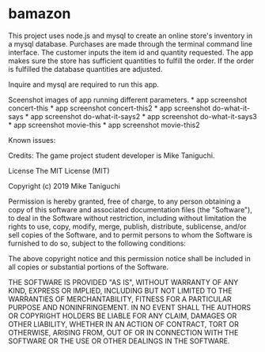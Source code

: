 # bamazon
This project uses node.js and mysql to create an online store's inventory in a mysql database. Purchases are made through the terminal command line interface. The customer inputs the item id and quantity requested. The app makes sure the store has sufficient quantities to fulfill the order. If the order is fulfilled the database quantities are adjusted.

Inquire and mysql are required to run this app.

Sceenshot images of app running different parameters. * app screenshot concert-this * app screenshot concert-this2 * app screenshot do-what-it-says * app screenshot do-what-it-says2 * app screenshot do-what-it-says3 * app screenshot movie-this * app screenshot movie-this2

Known issues: 

Credits: The game project student developer is Mike Taniguchi.

License The MIT License (MIT)

Copyright (c) 2019 Mike Taniguchi

Permission is hereby granted, free of charge, to any person obtaining a copy of this software and associated documentation files (the "Software"), to deal in the Software without restriction, including without limitation the rights to use, copy, modify, merge, publish, distribute, sublicense, and/or sell copies of the Software, and to permit persons to whom the Software is furnished to do so, subject to the following conditions:

The above copyright notice and this permission notice shall be included in all copies or substantial portions of the Software.

THE SOFTWARE IS PROVIDED "AS IS", WITHOUT WARRANTY OF ANY KIND, EXPRESS OR IMPLIED, INCLUDING BUT NOT LIMITED TO THE WARRANTIES OF MERCHANTABILITY, FITNESS FOR A PARTICULAR PURPOSE AND NONINFRINGEMENT. IN NO EVENT SHALL THE AUTHORS OR COPYRIGHT HOLDERS BE LIABLE FOR ANY CLAIM, DAMAGES OR OTHER LIABILITY, WHETHER IN AN ACTION OF CONTRACT, TORT OR OTHERWISE, ARISING FROM, OUT OF OR IN CONNECTION WITH THE SOFTWARE OR THE USE OR OTHER DEALINGS IN THE SOFTWARE.